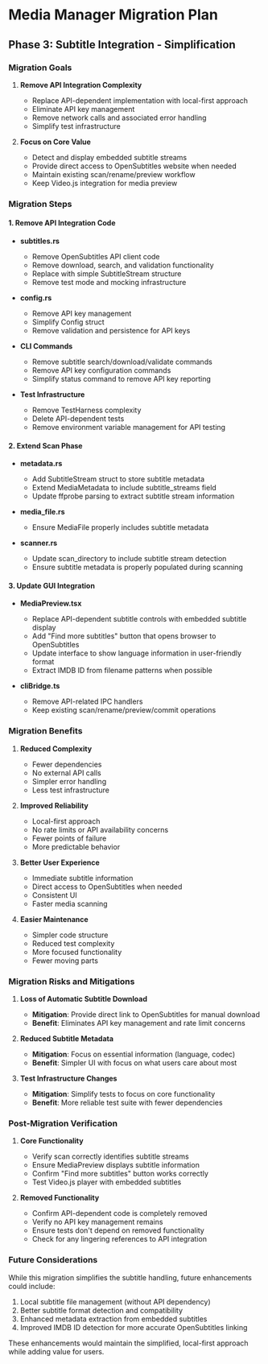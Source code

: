# Media Manager Migration Plan

## Phase 3: Subtitle Integration - Simplification

### Migration Goals

1. **Remove API Integration Complexity**
   - Replace API-dependent implementation with local-first approach
   - Eliminate API key management
   - Remove network calls and associated error handling
   - Simplify test infrastructure

2. **Focus on Core Value**
   - Detect and display embedded subtitle streams
   - Provide direct access to OpenSubtitles website when needed
   - Maintain existing scan/rename/preview workflow
   - Keep Video.js integration for media preview

### Migration Steps

#### 1. Remove API Integration Code

- **subtitles.rs**
  - Remove OpenSubtitles API client code
  - Remove download, search, and validation functionality
  - Replace with simple SubtitleStream structure
  - Remove test mode and mocking infrastructure

- **config.rs**
  - Remove API key management
  - Simplify Config struct
  - Remove validation and persistence for API keys

- **CLI Commands**
  - Remove subtitle search/download/validate commands
  - Remove API key configuration commands
  - Simplify status command to remove API key reporting

- **Test Infrastructure**
  - Remove TestHarness complexity
  - Delete API-dependent tests
  - Remove environment variable management for API testing

#### 2. Extend Scan Phase

- **metadata.rs**
  - Add SubtitleStream struct to store subtitle metadata
  - Extend MediaMetadata to include subtitle_streams field
  - Update ffprobe parsing to extract subtitle stream information

- **media_file.rs**
  - Ensure MediaFile properly includes subtitle metadata

- **scanner.rs**
  - Update scan_directory to include subtitle stream detection
  - Ensure subtitle metadata is properly populated during scanning

#### 3. Update GUI Integration

- **MediaPreview.tsx**
  - Replace API-dependent subtitle controls with embedded subtitle display
  - Add "Find more subtitles" button that opens browser to OpenSubtitles
  - Update interface to show language information in user-friendly format
  - Extract IMDB ID from filename patterns when possible

- **cliBridge.ts**
  - Remove API-related IPC handlers
  - Keep existing scan/rename/preview/commit operations

### Migration Benefits

1. **Reduced Complexity**
   - Fewer dependencies
   - No external API calls
   - Simpler error handling
   - Less test infrastructure

2. **Improved Reliability**
   - Local-first approach
   - No rate limits or API availability concerns
   - Fewer points of failure
   - More predictable behavior

3. **Better User Experience**
   - Immediate subtitle information
   - Direct access to OpenSubtitles when needed
   - Consistent UI
   - Faster media scanning

4. **Easier Maintenance**
   - Simpler code structure
   - Reduced test complexity
   - More focused functionality
   - Fewer moving parts

### Migration Risks and Mitigations

1. **Loss of Automatic Subtitle Download**
   - **Mitigation**: Provide direct link to OpenSubtitles for manual download
   - **Benefit**: Eliminates API key management and rate limit concerns

2. **Reduced Subtitle Metadata**
   - **Mitigation**: Focus on essential information (language, codec)
   - **Benefit**: Simpler UI with focus on what users care about most

3. **Test Infrastructure Changes**
   - **Mitigation**: Simplify tests to focus on core functionality
   - **Benefit**: More reliable test suite with fewer dependencies

### Post-Migration Verification

1. **Core Functionality**
   - Verify scan correctly identifies subtitle streams
   - Ensure MediaPreview displays subtitle information
   - Confirm "Find more subtitles" button works correctly
   - Test Video.js player with embedded subtitles

2. **Removed Functionality**
   - Confirm API-dependent code is completely removed
   - Verify no API key management remains
   - Ensure tests don't depend on removed functionality
   - Check for any lingering references to API integration

### Future Considerations

While this migration simplifies the subtitle handling, future enhancements could include:

1. Local subtitle file management (without API dependency)
2. Better subtitle format detection and compatibility
3. Enhanced metadata extraction from embedded subtitles
4. Improved IMDB ID detection for more accurate OpenSubtitles linking

These enhancements would maintain the simplified, local-first approach while adding value for users.
